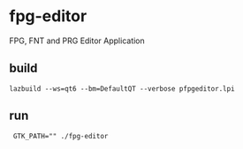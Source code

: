 # fpg-editor
  FPG, FNT and PRG Editor Application


## build
```shell
lazbuild --ws=qt6 --bm=DefaultQT --verbose pfpgeditor.lpi
```

## run
```shell
 GTK_PATH="" ./fpg-editor
 ```